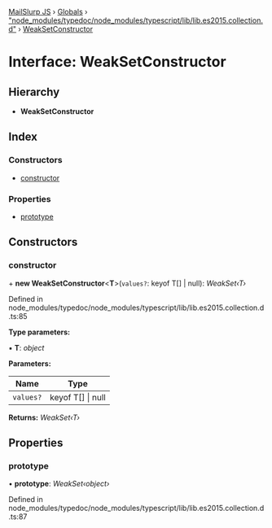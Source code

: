 [MailSlurp JS](../README.md) › [Globals](../globals.md) › ["node_modules/typedoc/node_modules/typescript/lib/lib.es2015.collection.d"](../modules/_node_modules_typedoc_node_modules_typescript_lib_lib_es2015_collection_d_.md) › [WeakSetConstructor](_node_modules_typedoc_node_modules_typescript_lib_lib_es2015_collection_d_.weaksetconstructor.md)

# Interface: WeakSetConstructor

## Hierarchy

* **WeakSetConstructor**

## Index

### Constructors

* [constructor](_node_modules_typedoc_node_modules_typescript_lib_lib_es2015_collection_d_.weaksetconstructor.md#constructor)

### Properties

* [prototype](_node_modules_typedoc_node_modules_typescript_lib_lib_es2015_collection_d_.weaksetconstructor.md#prototype)

## Constructors

###  constructor

\+ **new WeakSetConstructor**<**T**>(`values?`: keyof T[] | null): *WeakSet‹T›*

Defined in node_modules/typedoc/node_modules/typescript/lib/lib.es2015.collection.d.ts:85

**Type parameters:**

▪ **T**: *object*

**Parameters:**

Name | Type |
------ | ------ |
`values?` | keyof T[] &#124; null |

**Returns:** *WeakSet‹T›*

## Properties

###  prototype

• **prototype**: *WeakSet‹object›*

Defined in node_modules/typedoc/node_modules/typescript/lib/lib.es2015.collection.d.ts:87
